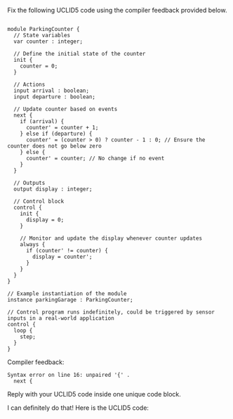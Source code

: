 
Fix the following UCLID5 code using the compiler feedback provided below.

```

module ParkingCounter {
  // State variables
  var counter : integer; 

  // Define the initial state of the counter 
  init {
    counter = 0;
  }

  // Actions
  input arrival : boolean;
  input departure : boolean;

  // Update counter based on events
  next {
    if (arrival) {
      counter' = counter + 1;
    } else if (departure) {
      counter' = (counter > 0) ? counter - 1 : 0; // Ensure the counter does not go below zero
    } else {
      counter' = counter; // No change if no event
    }
  }
  
  // Outputs
  output display : integer;
    
  // Control block
  control {
    init {
      display = 0;
    }
    
    // Monitor and update the display whenever counter updates
    always {
      if (counter' != counter) {
        display = counter';
      }
    }
  }
}

// Example instantiation of the module
instance parkingGarage : ParkingCounter;

// Control program runs indefinitely, could be triggered by sensor inputs in a real-world application
control {
  loop {
    step;
  }
}
```

Compiler feedback:

```
Syntax error on line 16: unpaired '{' .
  next {

```
Reply with your UCLID5 code inside one unique code block.

I can definitely do that! Here is the UCLID5 code:
```
